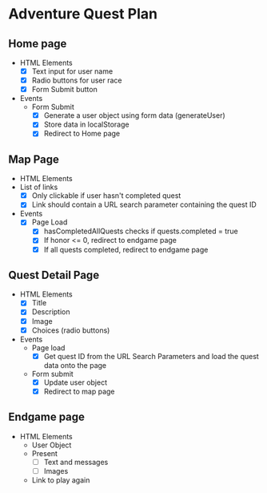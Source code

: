 # Adventure Quest Plan

## Home page 
* HTML Elements
    - [x] Text input for user name 
    - [x] Radio buttons for user race
    - [x] Form Submit button
* Events
    * Form Submit
        - [x] Generate a user object using form data (generateUser)
        - [x] Store data in localStorage
        - [x] Redirect to Home page

## Map Page
* HTML Elements
* List of links
    - [x] Only clickable if user hasn't completed quest
    - [x] Link should contain a URL search parameter containing the quest ID
* Events 
    - [x] Page Load
        - [x] hasCompletedAllQuests checks if quests.completed = true
        - [x] If honor <= 0, redirect to endgame page
        - [x] If all quests completed, redirect to endgame page

## Quest Detail Page
* HTML Elements 
     - [x] Title
     - [x] Description
     - [x] Image
     - [x] Choices (radio buttons)
* Events
    * Page load 
        - [x] Get quest ID from the URL Search Parameters and load the quest data onto the page

    * Form submit
        - [x] Update user object
        - [x] Redirect to map page

## Endgame page
* HTML Elements
    * User Object
    * Present
        - [ ] Text and messages
        - [ ] Images
    * Link to play again